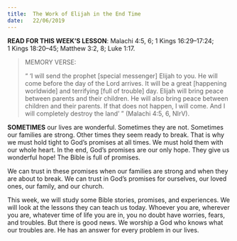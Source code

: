 ```yaml
---
title:  The Work of Elijah in the End Time
date:   22/06/2019
---
```




**READ FOR THIS WEEK’S LESSON**: Malachi 4:5, 6; 1 Kings 16:29–17:24; 1 Kings 18:20–45; Matthew 3:2, 8; Luke 1:17.

><p>MEMORY VERSE:</p>
>“ ‘I will send the prophet [special messenger] Elijah to you. He will come before the day of the Lord arrives. It will be a great [happening worldwide] and terrifying [full of trouble] day. Elijah will bring peace between parents and their children. He will also bring peace between children and their parents. If that does not happen, I will come. And I will completely destroy the land’ ” (Malachi 4:5, 6, NIrV). 

**SOMETIMES** our lives are wonderful. Sometimes they are not. Sometimes our families are strong. Other times they seem ready to break. That is why we must hold tight to God’s promises at all times. We must hold them with our whole heart. In the end, God’s promises are our only hope. They give us wonderful hope! The Bible is full of promises. 

We can trust in these promises when our families are strong and when they are about to break. We can trust in God’s promises for ourselves, our loved ones, our family, and our church. 

This week, we will study some Bible stories, promises, and experiences. We will look at the lessons they can teach us today. Whoever you are, wherever you are, whatever time of life you are in, you no doubt have worries, fears, and troubles. But there is good news. We worship a God who knows what our troubles are. He has an answer for every problem in our lives.